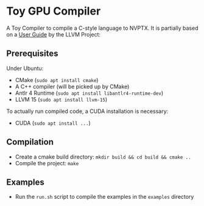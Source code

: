 # Toy GPU Compiler
A Toy Compiler to compile a C-style language to NVPTX. It is partially based on a [User Guide](https://llvm.org/docs/NVPTXUsage.html) by the LLVM Project: 

## Prerequisites
Under Ubuntu:
- CMake (`sudo apt install cmake`)
- A C++ compiler (will be picked up by CMake)
- Antlr 4 Runtime (`sudo apt install libantlr4-runtime-dev`)
- LLVM 15 (`sudo apt install llvm-15`)

To actually run compiled code, a CUDA installation is necessary:
- CUDA (`sudo apt install ...`)

## Compilation
- Create a cmake build directory: `mkdir build && cd build && cmake ..`
- Compile the project: `make`

## Examples
- Run the `run.sh` script to compile the examples in the `examples` directory
